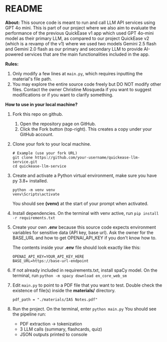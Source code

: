 # README

**About:** This source code is meant to run and call LLM API services using GPT 4o mini. This is part of our project where we also aim to evaluate the performance of the previous QuickEase v1 app which used GPT 4o-mini model as their primary LLM, as compared to our project QuickEase v2 (which is a revamp of the v1) where we used two models Gemini 2.5 flash and Gemini 2.0 flash as our primary and secondary LLM to provide AI-powered services that are the main functionalities included in the app.

**Rules:**

1. Only modify a few lines at `main.py`, which requires inputting the material's file path.
2. You may explore the entire source code freely but DO NOT modify other files. Contact the owner Christine Mosqueda if you want to suggest modifications or if you want to clarify something.

**How to use in your local machine?**

1. Fork this repo on github.

   1. Open the repository page on GitHub.
   2. Click the Fork button (top-right). This creates a copy under your GitHub account.

2. Clone your fork to your local machine.

   ```
   # Example (use your fork URL)
   git clone https://github.com/your-username/quickease-llm-service.git
   cd quickease-llm-service
   ```

3. Create and activate a Python virtual environment, make sure you have py 3.8+ installed.

   ```
   python -m venv venv
   venv\Scripts\activate
   ```

   You should see **(venv)** at the start of your prompt when activated.

4. Install dependencies. On the terminal with venv active, run `pip install -r requirements.txt`

5. Create your own **.env** because this source code expects environment variables for sensitive data (API key, base url). Ask the owner for the BASE_URL and how to get OPENAI_API_KEY if you don't know how to.

   The contents inside your **.env** file should look exactly like this:

   ```
   OPENAI_API_KEY=YOUR_API_KEY_HERE
   BASE_URL=https://base-url-endpoint
   ```

6. If not already included in requirements.txt, install spaCy model. On the terminal, run `python -m spacy download en_core_web_sm`

7. Edit `main.py` to point to a PDF file that you want to test. Double check the existence of file(s) inside the **materials/** directory.

   ```
   pdf_path = "./materials/IAS Notes.pdf"
   ```

8. Run the project. On the terminal, enter `python main.py`
   You should see the pipeline run:
   - PDF extraction → tokenization
   - 3 LLM calls (summary, flashcards, quiz)
   - JSON outputs printed to console
